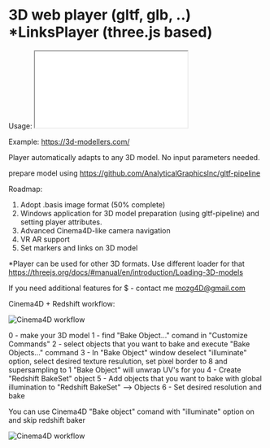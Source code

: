 # 3D web player (gltf, glb, ..) *LinksPlayer (three.js based)

Usage: <iframe src="LinksPlayer.htm?id=1" allowfullscreen></iframe>

Example: https://3d-modellers.com/

Player automatically adapts to any 3D model. No input parameters needed.

prepare model using https://github.com/AnalyticalGraphicsInc/gltf-pipeline

Roadmap:
1. Adopt .basis image format (50% complete)
2. Windows application for 3D model preparation (using gltf-pipeline) and setting player attributes.
3. Advanced Cinema4D-like camera navigation
4. VR AR support
5. Set markers and links on 3D model

*Player can be used for other 3D formats. Use different loader for that https://threejs.org/docs/#manual/en/introduction/Loading-3D-models

If you need additional features for $ - contact me mozg4D@gmail.com

Cinema4D + Redshift workflow:

![Cinema4D workflow](https://github.com/mozg4D/gltf-web-player/blob/master/cinema4d_2.jpg)

0 - make your 3D model
1 - find "Bake Object..." comand in "Customize Commands"
2 - select objects that you want to bake and execute "Bake Objects..." command
3 - In "Bake Object" window deselect "illuminate" option, select desired texture resulution, set pixel border to 8 and supersampling to 1
"Bake Object" will unwrap UV's for you
4 - Create "Redshift BakeSet" object
5 - Add objects that you want to bake with global illumination to "Redshift BakeSet" --> Objects
6 - Set desired resolution and bake

You can use Cinema4D "Bake object" comand with "illuminate" option on and skip redshift baker

![Cinema4D workflow](https://github.com/mozg4D/gltf-web-player/blob/master/cinema4d_2.jpg)




